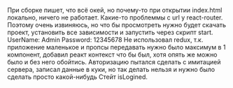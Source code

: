 При сборке пишет, что всё окей, но почему-то при открытии index.html локально, ничего не работает. Какие-то проблеммы с url у react-router. Поэтому очень извиняюсь, но что бы просмотреть нужно будет скачать проект, установить все зависимости и запустить через скрипт start.
UserName: Admin
Password: 12345678
Не использовал redux, т.к. приложение маленькое и пропсы передавать нужно было максимум в 1 компонент, добавил реакт контекст что бы был, хотя опять же можно было и без него обойтись.
Авторизацию пытался сделать с имитацией сервера, записал данные в куки, но так делать нельзя и нужно было сделать просто какой-нибудь Стейт isLogined.
